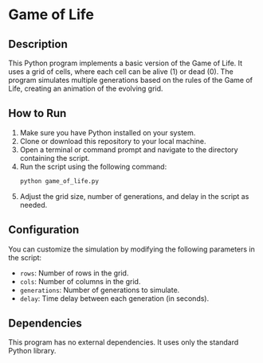 # Game of Life

## Description
This Python program implements a basic version of the Game of Life. It uses a grid of cells, where each cell can be alive (1) or dead (0). The program simulates multiple generations based on the rules of the Game of Life, creating an animation of the evolving grid.

## How to Run
1. Make sure you have Python installed on your system.
2. Clone or download this repository to your local machine.
3. Open a terminal or command prompt and navigate to the directory containing the script.
4. Run the script using the following command:
    ```bash
    python game_of_life.py
    ```
5. Adjust the grid size, number of generations, and delay in the script as needed.

## Configuration
You can customize the simulation by modifying the following parameters in the script:
- `rows`: Number of rows in the grid.
- `cols`: Number of columns in the grid.
- `generations`: Number of generations to simulate.
- `delay`: Time delay between each generation (in seconds).

## Dependencies
This program has no external dependencies. It uses only the standard Python library.
